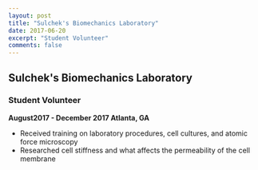 ```yaml
---
layout: post
title: "Sulchek's Biomechanics Laboratory"
date: 2017-06-20
excerpt: "Student Volunteer"
comments: false
---
```



## Sulchek's Biomechanics Laboratory ##
### Student Volunteer ###

**August2017 - December 2017 Atlanta, GA**

* Received training on laboratory procedures, cell cultures, and atomic force microscopy
* Researched cell stiffness and what affects the permeability of the cell membrane

